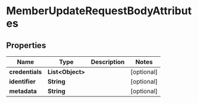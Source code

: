 
# MemberUpdateRequestBodyAttributes

## Properties
Name | Type | Description | Notes
------------ | ------------- | ------------- | -------------
**credentials** | **List&lt;Object&gt;** |  |  [optional]
**identifier** | **String** |  |  [optional]
**metadata** | **String** |  |  [optional]



